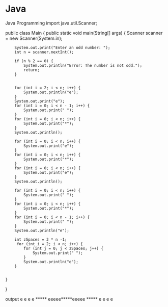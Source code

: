 # Java
Java Programming
import java.util.Scanner;

public class Main {
    public static void main(String[] args) {
        Scanner scanner = new Scanner(System.in);

        System.out.print("Enter an odd number: ");
        int n = scanner.nextInt(); 
       
        if (n % 2 == 0) {
            System.out.println("Error: The number is not odd.");
            return; 
        }
       
       
        for (int i = 2; i < n; i++) {
            System.out.println("e");
        }
        System.out.print("e");
        for (int i = 0; i < n - 1; i++) {
            System.out.print(" ");
        }
        for (int i = 0; i < n; i++) {
            System.out.print("*");
        }
        System.out.println();

        for (int i = 0; i < n; i++) {
            System.out.print("e");
        }
        for (int i = 0; i < n; i++) {
            System.out.print("*");
        }
        for (int i = 0; i < n; i++) {
            System.out.print("e");
        }
        System.out.println();

        for (int i = 0; i < n; i++) {
            System.out.print(" ");
        }
        for (int i = 0; i < n; i++) {
            System.out.print("*");
        }
        for (int i = 0; i < n - 1; i++) {
            System.out.print(" ");
        }
        System.out.println("e");

        int zSpaces = 3 * n -1;
         for (int i = 2; i < n; i++) {
            for (int j = 0; j < zSpaces; j++) {
                System.out.print(" ");
            }
            System.out.println("e");
        }
       
        
    }
}


output 
e
e
e
e        *****
eeeee*****eeeee
          *****        e
                         e
                         e
                         e


